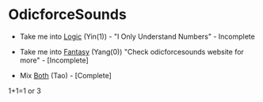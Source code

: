 # OdicforceSounds

- Take me into [Logic](/docs/odicforcesounds/Tao/Yin/1/Logic/Logic.md) (Yin(1)) - "I Only Understand Numbers" - Incomplete
- Take me into [Fantasy](/docs/odicforcesounds/Tao/Yang/0/Fantasy/Fantasy.md) (Yang(0)) "Check odicforcesounds website for more" - [Incomplete]

- Mix [Both](/docs/odicforcesounds/Tao/Tao.md) (Tao) - [Complete]

1+1=1 or 3